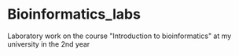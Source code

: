 # Bioinformatics_labs
Laboratory work on the course "Introduction to bioinformatics" at my university in the 2nd year
